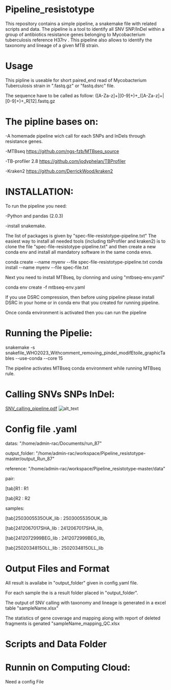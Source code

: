 # Pipeline_resistotype
This repository contains a simple pipeline, a snakemake file with related scripts and data. The pipeline is a tool to identify all SNV SNP/InDel within a group of antibiotics resistance genes belonging to Mycobacterium tuberculosis reference H37rv .
This pipeline also allows to identify the taxonomy and lineage of a given MTB strain.

# Usage 
This pipline is useable for short paired_end read of Mycobacterium Tuberculosis strain in ".fastq.gz" or "fastq.dsrc" file.

The sequence have to be called as follow:
([A-Za-z]+|[0-9]+)+_([A-Za-z]+|[0-9]+)+_R[12].fastq.gz

# The pipline bases on:

-A homemade pipeline wich call for each SNPs and InDels through resistance genes. 

-MTBseq https://github.com/ngs-fzb/MTBseq_source

-TB-profiler 2.8 https://github.com/jodyphelan/TBProfiler

-Kraken2 https://github.com/DerrickWood/kraken2

# INSTALLATION:

To run the pipeline you need:

 -Python and pandas (2.0.3) 
 
 -install snakemake.

The list of packages is given by "spec-file-resistotype-pipeline.txt"
The easiest way to install all needed tools (including tbProfiler and kraken2) is to clone the file "spec-file-resistotype-pipeline.txt" and then create a new conda env and install all mandatory software in the same conda envs.  

conda create --name myenv --file spec-file-resistotype-pipeline.txt
conda install --name myenv --file spec-file.txt

Next you need to install MTBseq, by clonning and using "mtbseq-env.yaml"

conda env create -f mtbseq-env.yaml

If you use DSRC compression, then before using pipeline please install DSRC in your home or in conda env that you created for running pipeline.  

Once conda environment is activated then you can run the pipeline 


# Running the Pipelie: 

snakemake -s  snakefile_WHO2023_Withcomment_removing_pindel_modifEtoile_graphicTables --use-conda --core 15

The pipeline activates MTBseq conda environment while running MTBseq rule.

# Calling SNVs SNPs InDel:
[SNV_calling_pipeline.pdf](https://github.com/user-attachments/files/19707089/SNV_calling_pipeline.pdf)
![alt_text](https://github.com/user-attachments/assets/780383d6-5fc8-42f0-a582-dc119619fcee)

# Config file .yaml

datas: "/home/admin-rac/Documents/run_87" 

output_folder: "/home/admin-rac/workspace/Pipeline_resistotype-master/output_Run_87"

reference: "/home/admin-rac/workspace/Pipeline_resistotype-master/data"


pair:

 [tab]R1 : R1
 
 [tab]R2 : R2
    
samples:

 [tab]2503005535OUK_lib : 2503005535OUK_lib
 
 [tab]2412067017SHA_lib : 2412067017SHA_lib,
 
 [tab]2412072999BEG_lib : 2412072999BEG_lib,
 
 [tab]2502034815OLL_lib : 2502034815OLL_lib






# Output Files and Format
All result is availabe in "output_folder" given in config.yaml file.

For each sample the is a result folder placed in "output_folder".

The output of SNV calling with taxonomy and lineage is generated in a  excel table "sampleName.xlsx"


The statistics of gene coverage and mapping along with report of deleted fragments is genated  "sampleName_mapping_QC.xlsx   




# Scripts and Data Folder

# Runnin on Computing Cloud: 
Need a config File 

